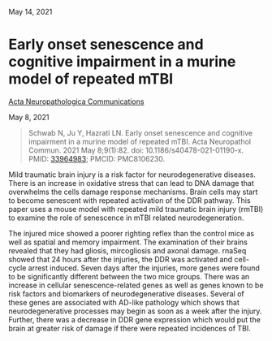 May 14, 2021

# Early onset senescence and cognitive impairment in a murine model of repeated mTBI

[Acta Neuropathologica Communications](https://doi.org/10.1186/s40478-021-01190-x)

May 8, 2021

> Schwab N, Ju Y, Hazrati LN. Early onset senescence and cognitive impairment
> in a murine model of repeated mTBI. Acta Neuropathol Commun. 2021 May
> 8;9(1):82. doi: 10.1186/s40478-021-01190-x. PMID:
> [33964983](https://pubmed.ncbi.nlm.nih.gov/33964983); PMCID: PMC8106230.

Mild traumatic brain injury is a risk factor for neurodegenerative diseases.
There is an increase in oxidative stress that can lead to DNA damage that
overwhelms the cells damage response mechanisms. Brain cells may start to become
senescent with repeated activation of the DDR pathway. This paper uses a mouse
model with repeated mild traumatic brain injury (rmTBI) to examine the role of
senescence in mTBI related neurodegeneration.

The injured mice showed a poorer righting reflex than the control mice as well
as spatial and memory impairment. The examination of their brains revealed that
they had gliosis, mircogliosis and axonal damage. rnaSeq showed that 24 hours
after the injuries, the DDR was activated and cell-cycle arrest induced. Seven
days after the injuries, more genes were found to be significantly different
between the two mice groups. There was an increase in cellular
senescence-related genes  as well as genes known to be risk factors and
biomarkers of neurodegenerative diseases. Several of these genes are associated
with AD-like pathology which shows that neurodegenerative processes may begin as
soon as a week after the injury.  Further, there was a decrease in DDR gene
expression which would put the brain at greater risk of damage if there were
repeated incidences of TBI.
